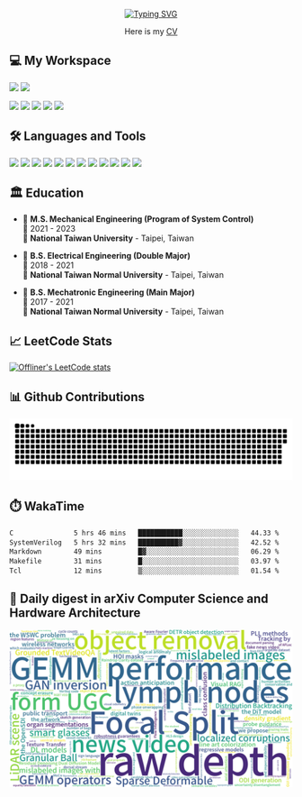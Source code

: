 <p align="center">
  <a href="https://git.io/typing-svg"><img src="https://readme-typing-svg.demolab.com?font=Fira+Code&size=50&pause=1000&color=040C10&center=true&vCenter=true&width=600&height=100&lines=Hi+%F0%9F%91%8B%2C+I'm+Offliner;Nice+to+meet+you!" alt="Typing SVG"/></a>
</p>

<p align='center'>
  Here is my <a href="https://drive.google.com/file/d/1uCdCnkuZE3QGYgitYwHrQXG5E3R5tsZw/view?usp=drive_link" target="_blank">CV</a>
</p>

<h2 align="left">💻 My Workspace</h2>
<p align='left'>
  <img src="https://img.shields.io/badge/mac%20os-000000?style=for-the-badge&logo=apple&logoColor=white">
  <img src="https://img.shields.io/badge/Apple-MacBook_Air_M3-333333?style=for-the-badge&logo=apple&logoColor=white">
</p>
<p align='left'>
  <img src="https://img.shields.io/badge/windows%2011-%230078D6.svg?&style=for-the-badge&logo=windows&logoColor=white" />
  <img src="https://img.shields.io/badge/Ubuntu%2024.04-E95420.svg?style=for-the-badge&logo=ubuntu&logoColor=white" />
  <img src="https://img.shields.io/badge/amd-%209950x3D-%23000000.svg?&style=for-the-badge&logo=amd&logoColor=black" />
  <img src="https://img.shields.io/badge/RAM-32GB-%230071C5.svg?&style=for-the-badge&logoColor=white" />
  <img src="https://img.shields.io/badge/nvidia-rtx%205090-%2376B900.svg?&style=for-the-badge&logo=nvidia&logoColor=green" />
</p>

<h2 align="left">🛠️ Languages and Tools</h2>
<p align='left'>
  <img src="https://custom-icon-badges.demolab.com/badge/verilog-blue.svg?logo=verilog&style=for-the-badge&logoColor=white" />
  <img src="https://custom-icon-badges.demolab.com/badge/systemverilog-black.svg?logo=systemverilog&style=for-the-badge&logoColor=white" />
  <img src="https://img.shields.io/badge/C-00599C?style=for-the-badge&logo=c&logoColor=white" />
  <img src="https://img.shields.io/badge/C%2B%2B-00599C?style=for-the-badge&logo=c%2B%2B&logoColor=white" />
  <img src="https://img.shields.io/badge/Python-FFD43B?style=for-the-badge&logo=python&logoColor=blue" />
  <img src="https://img.shields.io/badge/PyTorch-EE4C2C?style=for-the-badge&logo=PyTorch&logoColor=white" />
  <img src="https://img.shields.io/badge/TensorFlow-FF6F00?style=for-the-badge&logo=TensorFlow&logoColor=white" />
  <img src="https://img.shields.io/badge/GIT-E44C30?style=for-the-badge&logo=git&logoColor=white" />
  <img src="https://custom-icon-badges.demolab.com/badge/matlab-yellow.svg?logo=matlab_1&style=for-the-badge" />
  <img src="https://custom-icon-badges.demolab.com/badge/modelsim-F2F3F4.svg?logo=modelsim_1&style=for-the-badge" />
  <img src="https://custom-icon-badges.demolab.com/badge/synopsys-purple.svg?logo=synopsys&style=for-the-badge&logoColor=white" />
  <img src="https://custom-icon-badges.demolab.com/badge/cadence-silver.svg?logo=cadence&style=for-the-badge" />
</p>

## 🏛️ Education
- 📖 **M.S. Mechanical Engineering (Program of System Control)**\
📆 2021 - 2023\
🏫 **National Taiwan University** - Taipei, Taiwan

- 📖 **B.S. Electrical Engineering (Double Major)**\
📆 2018 - 2021\
🏫 **National Taiwan Normal University** - Taipei, Taiwan

- 📖 **B.S. Mechatronic Engineering (Main Major)**\
📆 2017 - 2021\
🏫 **National Taiwan Normal University** - Taipei, Taiwan

<h2 align="left">📈 LeetCode Stats</h2>

[![Offliner's LeetCode stats](https://leetcard.jacoblin.cool/Offliner?theme=light&ext=contest)](https://leetcode.com/Offliner/)

<h2 align="left">📊 Github Contributions</h2>

![GitHub Snake Light](https://github.com/Offliners/Offliners/blob/output/github-contribution-grid-snake.svg)

<!-- ![](./profile-3d-contrib/profile-season-animate.svg) -->

<h2 align="left">⏱️ WakaTime</h2>

<!--START_SECTION:waka-->

```txt
C               5 hrs 46 mins   ███████████░░░░░░░░░░░░░░   44.33 %
SystemVerilog   5 hrs 32 mins   ██████████▓░░░░░░░░░░░░░░   42.52 %
Markdown        49 mins         █▓░░░░░░░░░░░░░░░░░░░░░░░   06.29 %
Makefile        31 mins         █░░░░░░░░░░░░░░░░░░░░░░░░   03.97 %
Tcl             12 mins         ▒░░░░░░░░░░░░░░░░░░░░░░░░   01.54 %
```

<!--END_SECTION:waka-->

## 📃 Daily digest in arXiv Computer Science and Hardware Architecture
<img src="https://github.com/Offliners/Offliners/blob/word-cloud/wordcloud/wordcloud.png" alt="Word Cloud">
